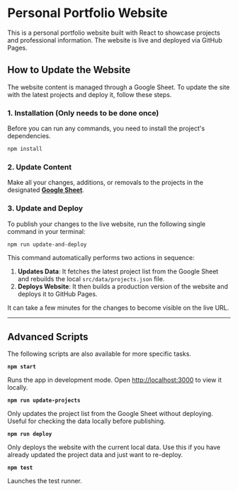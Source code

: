 # Personal Portfolio Website

This is a personal portfolio website built with React to showcase projects and professional information. The website is live and deployed via GitHub Pages.

## How to Update the Website

The website content is managed through a Google Sheet. To update the site with the latest projects and deploy it, follow these steps.

### 1. Installation (Only needs to be done once)
Before you can run any commands, you need to install the project's dependencies.
```bash
npm install
```

### 2. Update Content
Make all your changes, additions, or removals to the projects in the designated **[Google Sheet](https://docs.google.com/spreadsheets/d/e/2PACX-1vQzIVbzK4ypdzPzP6piHAXf3LvYTuFqRJ2hixI4GNF75hfSWjeWEOKFUbj6S8JwHiH76azirz2BsHTI/pub?gid=0&single=true&output=tsv)**.

### 3. Update and Deploy
To publish your changes to the live website, run the following single command in your terminal:
```bash
npm run update-and-deploy
```
This command automatically performs two actions in sequence:
1.  **Updates Data**: It fetches the latest project list from the Google Sheet and rebuilds the local `src/data/projects.json` file.
2.  **Deploys Website**: It then builds a production version of the website and deploys it to GitHub Pages.

It can take a few minutes for the changes to become visible on the live URL.

---

## Advanced Scripts

The following scripts are also available for more specific tasks.

**`npm start`**

Runs the app in development mode. Open [http://localhost:3000](http://localhost:3000) to view it locally.

**`npm run update-projects`**

Only updates the project list from the Google Sheet without deploying. Useful for checking the data locally before publishing.

**`npm run deploy`**

Only deploys the website with the current local data. Use this if you have already updated the project data and just want to re-deploy.

**`npm test`**

Launches the test runner.
